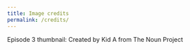 ```yaml
---
title: Image credits
permalink: /credits/
---
```


Episode 3 thumbnail: Created by Kid A from The Noun Project